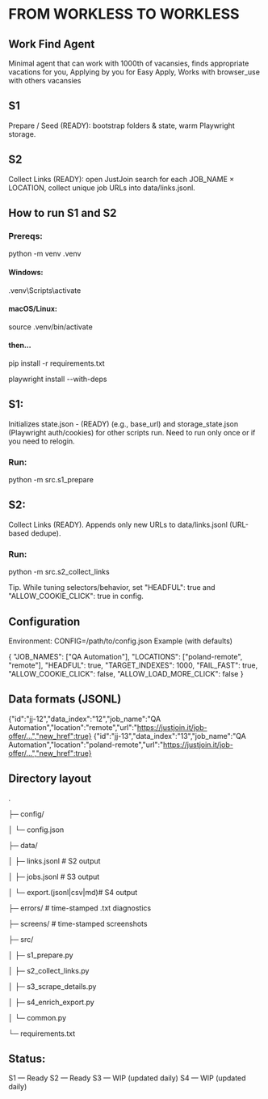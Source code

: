 # FROM WORKLESS TO WORKLESS

## Work Find Agent

Minimal agent that can work with 1000th of vacansies, finds appropriate vacations for you, Applying by you for Easy Apply, Works with browser_use with others vacansies

## S1
Prepare / Seed (READY): bootstrap folders & state, warm Playwright storage.

## S2
Collect Links (READY): open JustJoin search for each JOB_NAME × LOCATION, collect unique job URLs into data/links.jsonl.

## How to run S1 and S2 

### Prereqs:

python -m venv .venv

#### Windows: 

.venv\Scripts\activate


#### macOS/Linux:

source .venv/bin/activate

#### then...

pip install -r requirements.txt

playwright install --with-deps


## S1:
Initializes state.json - (READY)
(e.g., base_url) and storage_state.json (Playwright auth/cookies) for other scripts run. Need to run only once or if you need to relogin.

### Run:

python -m src.s1_prepare

## S2:
Collect Links (READY). 
Appends only new URLs to data/links.jsonl (URL-based dedupe).

### Run:

python -m src.s2_collect_links

Tip. While tuning selectors/behavior, set "HEADFUL": true and "ALLOW_COOKIE_CLICK": true in config.

## Configuration
   
Environment: CONFIG=/path/to/config.json
Example (with defaults)

{
  "JOB_NAMES": ["QA Automation"],
  "LOCATIONS": ["poland-remote", "remote"],
  "HEADFUL": true,
  "TARGET_INDEXES": 1000,
  "FAIL_FAST": true,
  "ALLOW_COOKIE_CLICK": false,
  "ALLOW_LOAD_MORE_CLICK": false
}



## Data formats (JSONL)

{"id":"jj-12","data_index":"12","job_name":"QA Automation","location":"remote","url":"https://justjoin.it/job-offer/...","new_href":true}
{"id":"jj-13","data_index":"13","job_name":"QA Automation","location":"poland-remote","url":"https://justjoin.it/job-offer/...","new_href":true}


## Directory layout
.

├─ config/

│  └─ config.json

├─ data/

│  ├─ links.jsonl          # S2 output

│  ├─ jobs.jsonl           # S3 output

│  └─ export.(jsonl|csv|md)# S4 output

├─ errors/                 # time-stamped .txt diagnostics

├─ screens/                # time-stamped screenshots

├─ src/

│  ├─ s1_prepare.py

│  ├─ s2_collect_links.py

│  ├─ s3_scrape_details.py

│  ├─ s4_enrich_export.py

│  └─ common.py

└─ requirements.txt

## Status:

S1 — Ready
S2 — Ready
S3 — WIP (updated daily)
S4 — WIP (updated daily)
